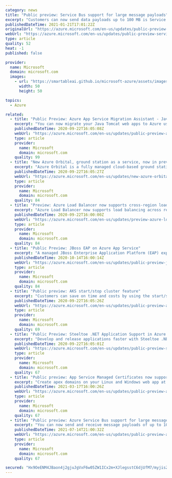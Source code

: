 ```yaml
---
category: news
title: "Public preview: Service Bus support for large message payloads"
excerpt: "Customers can now send data payloads up to 100 MB is Service Bus Premium."
publishedDateTime: 2021-01-21T17:01:22Z
originalUrl: "https://azure.microsoft.com/en-us/updates/public-preview-service-bus-support-for-large-message-payloads/"
webUrl: "https://azure.microsoft.com/en-us/updates/public-preview-service-bus-support-for-large-message-payloads/"
type: article
quality: 52
heat: -1
published: false

provider:
  name: Microsoft
  domain: microsoft.com
  images:
    - url: "https://smartableai.github.io/microsoft-azure/assets/images/organizations/microsoft.com-50x50.jpg"
      width: 50
      height: 50

topics:
  - Azure

related:
  - title: "Public Preview: Azure App Service Migration Assistant - Java Tomcat Support"
    excerpt: "You can now migrate your Java Tomcat web apps to Azure using the Azure App Service Migration Assistant tool."
    publishedDateTime: 2020-09-22T16:05:08Z
    webUrl: "https://azure.microsoft.com/en-us/updates/public-preview-azure-app-service-migration-assistant-java-tomcat-support/"
    type: article
    provider:
      name: Microsoft
      domain: microsoft.com
    quality: 99
  - title: "New Azure Orbital, ground station as a service, now in preview"
    excerpt: "Azure Orbital is a fully managed cloud-based ground station as a service that enables you to schedule contacts with your spacecrafts or satellites and directly ingest data in Azure using Orbital ground stations."
    publishedDateTime: 2020-09-22T16:05:27Z
    webUrl: "https://azure.microsoft.com/en-us/updates/new-azure-orbital-ground-station-as-a-service-now-in-preview/"
    type: article
    provider:
      name: Microsoft
      domain: microsoft.com
    quality: 84
  - title: "Preview: Azure Load Balancer now supports cross-region load balancing"
    excerpt: "Azure Load Balancer now supports load balancing across regions based on health and latency."
    publishedDateTime: 2020-09-22T16:00:00Z
    webUrl: "https://azure.microsoft.com/en-us/updates/preview-azure-load-balancer-now-supports-crossregion-load-balancing/"
    type: article
    provider:
      name: Microsoft
      domain: microsoft.com
    quality: 84
  - title: "Public Preview: JBoss EAP on Azure App Service"
    excerpt: "A managed JBoss Enterprise Application Platform (EAP) experience is now available in Public Preview on Azure App Service. Deploy your Web Application Archive (WAR) and Enterprise Application Archive (EAR) apps to a PaaS for Java EE apps."
    publishedDateTime: 2020-10-14T16:00:14Z
    webUrl: "https://azure.microsoft.com/en-us/updates/public-preview-jboss-eap-on-azure-app-service/"
    type: article
    provider:
      name: Microsoft
      domain: microsoft.com
    quality: 84
  - title: "Public preview: AKS start/stop cluster feature"
    excerpt: "Customers can save on time and costs by using the start/stop AKS clusters."
    publishedDateTime: 2020-09-22T16:05:26Z
    webUrl: "https://azure.microsoft.com/en-us/updates/public-preview-aks-startstop-cluster-feature/"
    type: article
    provider:
      name: Microsoft
      domain: microsoft.com
    quality: 69
  - title: "Public Preview: Steeltoe .NET Application Support in Azure Spring Cloud"
    excerpt: "Develop and release applications faster with Steeltoe .NET application support in Azure Spring Cloud."
    publishedDateTime: 2020-09-22T16:05:01Z
    webUrl: "https://azure.microsoft.com/en-us/updates/public-preview-steeltoe-net-application-support-in-azure-spring-cloud/"
    type: article
    provider:
      name: Microsoft
      domain: microsoft.com
    quality: 67
  - title: "Public preview: App Service Managed Certificates now supports apex domains"
    excerpt: "Create apex domains on your Linux and Windows web app at no additional cost."
    publishedDateTime: 2021-03-17T16:00:26Z
    webUrl: "https://azure.microsoft.com/en-us/updates/public-preview-app-service-managed-certificates-now-supports-apex-domains/"
    type: article
    provider:
      name: Microsoft
      domain: microsoft.com
    quality: 67
  - title: "Public preview: Azure Service Bus support for large messages"
    excerpt: "You can now send and receive message payloads of up to 100MB in Azure Service Bus premium tier namespaces."
    publishedDateTime: 2021-07-14T21:00:32Z
    webUrl: "https://azure.microsoft.com/en-us/updates/public-preview-azure-service-bus-support-for-large-messages/"
    type: article
    provider:
      name: Microsoft
      domain: microsoft.com
    quality: 67

secured: "Hx9OeENM4JBaon4j2gjuJgVxF6w05ZW1ICx2m+XJlegsstC6djUfM7/myjisZZMbmXTK5s7Fq2x97cispJGhBL1yqxJZIsbZap0b47f5Mgn5lGsuuMB6H36BPFU/B/2H2vm+ve9Ww8dXf/L1H4TO7TB6oHDBSe+3a1BPAMzveD8xZksCZQXncT4QB+lbb5dmE95IBW0b6bBwCpnqf9u31417Y34SBXXubQuOcy5rwj8oXOwuXa3AzIDjewKQXwJPoJCLOY+C7leGNAjVxjgFerNg3gSHRAETR22Vz2T1geiy3vgCLjZXH2WGsXNqdyBIetaJArhmTfngykeFMT/GXhGMxoHKsuixj+uAFL5cajU=;zoyEG5UvTY1g5VTYCjq4Vg=="
---
```



